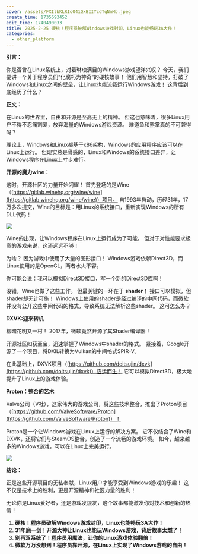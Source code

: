 ```yaml
---
cover: /assets/FXIlbKLRIoO41QxBIIYcdTqNnMb.jpeg
create_time: 1735693452
edit_time: 1740490033
title: 2025-2-25 硬核！程序员破解Windows游戏封印，Linux也能畅玩3A大作！
categories:
  - other_platform
---
```



 **引言：**

你是否曾在Linux系统上，对着琳琅满目的Windows游戏望洋兴叹？ 今天，我们要讲一个关于程序员们“化腐朽为神奇”的硬核故事！ 他们用智慧和坚持，打破了Windows和Linux之间的壁垒，让Linux也能流畅运行Windows游戏！ 这背后到底经历了什么？ 

 **正文：**

在Linux的世界里，自由和开源是至高无上的精神。 但这也意味着，很多Linux用户不得不忍痛割爱，放弃海量的Windows游戏资源。 难道鱼和熊掌真的不可兼得吗？

理论上，Windows和Linux都基于x86架构，Windows的应用程序应该可以在Linux上运行。 但现实总是骨感的，Linux和Windows的系统接口差异，让Windows程序在Linux上寸步难行。

 **开源的魔力wine：**

这时，开源社区的力量开始闪耀！ 首先登场的是Wine（[https://gitlab.winehq.org/wine/wine](https://gitlab.winehq.org/wine/wine)）项目。 自1993年启动，历经31年，17万多次提交，Wine的目标是：用Linux的系统接口，重新实现Windows的所有DLL代码！

<img src="/assets/QD3lbKITXowWlHxLvVjcIRTNnNd.png" src-width="1886" class="markdown-img m-auto" src-height="568" align="center"/>

Wine的出现，让Windows程序在Linux上运行成为了可能。 但对于对性能要求极高的游戏来说，这还远远不够！

为啥？ 因为游戏中使用了大量的图形接口！ Windows游戏依赖Direct3D，而Linux使用的是OpenGL，两者水火不容。

你可能会说：我可以模拟Direct3D接口，写一个新的Direct3D库啊！

没错，Wine也做了这些工作。 但最关键的一环在于 **shader**！ 接口可以模拟，但shader却无计可施！ Windows上使用的shader是经过编译的中间代码，而微软并没有公开这些中间代码的格式，导致系统无法解析这些shader。 这可怎么办？

 **DXVK:迎来转机**

柳暗花明又一村！ 2017年，微软竟然开源了其Shader编译器！

开源社区如获至宝，迅速掌握了Windows中shader的格式。 紧接着，Google开源了一个项目，将DXIL转换为Vulkan的中间格式SPIR-V。

在此基础上，DXVK项目（[https://github.com/doitsujin/dxvk](https://github.com/doitsujin/dxvk)）应运而生！ 它可以模拟Direct3D，极大地提升了Linux上的游戏体验。 

 **Proton：整合的艺术**

Valve公司（V社），这家伟大的游戏公司，将这些技术整合，推出了Proton项目（[https://github.com/ValveSoftware/Proton](https://github.com/ValveSoftware/Proton)）！

Proton是一个让Windows游戏在Linux上运行的解决方案。 它不仅结合了Wine和DXVK，还将它们与SteamOS整合，创造了一个流畅的游戏环境。 如今，越来越多的Windows游戏，可以在Linux上完美运行。

<img src="/assets/Z4LHblbpHoW5hxxd87rce0vSn0f.jpeg" src-width="2817" class="markdown-img m-auto" src-height="1761" align="center"/>

 **结论：**

正是这些开源项目的无私奉献，Linux用户才能享受到Windows游戏的乐趣！ 这不仅是技术上的胜利，更是开源精神和社区力量的胜利！

无论你是Linux爱好者，还是游戏发烧友，这个故事都能激发你对技术和创新的热情！

1.  **硬核！程序员破解Windows游戏封印，Linux也能畅玩3A大作！**
2.  **31年磨一剑！开源大神让Linux也能玩Windows游戏，背后故事太燃了！**
3.  **别再双系统了！程序员用魔法，让你的Linux游戏体验翻倍！**
4.  **微软万万没想到！程序员靠开源，在Linux上实现了Windows游戏的自由！**

